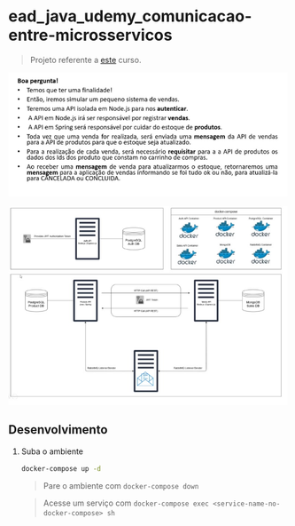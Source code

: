 # ead_java_udemy_comunicacao-entre-microsservicos

> Projeto referente a [este](https://www.udemy.com/course/comunicacao-entre-microsservicos/) curso.

![objetivo](objetivo.jpg)

![arquitetura](arquitetura.jpg)

## Desenvolvimento

1. Suba o ambiente
    ```sh
    docker-compose up -d
    ```

    > Pare o ambiente com ``docker-compose down``

    > Acesse um serviço com ``docker-compose exec <service-name-no-docker-compose> sh``
